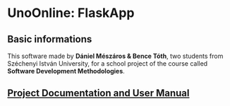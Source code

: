 # UnoOnline: FlaskApp

## Basic informations

This software made by **Dániel Mészáros & Bence Tóth**, two students from Széchenyi István University, for a school project of the course called **Software Development Methodologies**.

## [Project Documentation and User Manual](https://docs.google.com/document/d/e/2PACX-1vRUkIee6f2FXiEz40ofd1p_89cr1HV1vFZ1DKcLZVZ2UnBSyS-2eGrUxJp0o_vl2w/pub)
